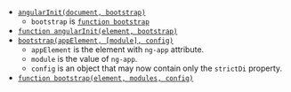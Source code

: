 * [`angularInit(document, bootstrap)`](https://github.com/angular/angular.js/blob/7884c25643bc6c051436a25ce3680f80094b629c/src/angular.suffix#L14)
  * `bootstrap` is [`function bootstrap`](https://github.com/angular/angular.js/blob/7884c25643bc6c051436a25ce3680f80094b629c/src/Angular.js#L1403)
* [`function angularInit(element, bootstrap)`](https://github.com/angular/angular.js/blob/7884c25643bc6c051436a25ce3680f80094b629c/src/Angular.js#L1324)
* [`bootstrap(appElement, [module], config)`](https://github.com/angular/angular.js/blob/7884c25643bc6c051436a25ce3680f80094b629c/src/Angular.js#L1349)
  * `appElement` is the element with `ng-app` attribute.
  * `module` is the value of `ng-app`.
  * `config` is an object that may now contain only the `strictDi` property.
* [`function bootstrap(element, modules, config)`](https://github.com/angular/angular.js/blob/7884c25643bc6c051436a25ce3680f80094b629c/src/Angular.js#L1403)
